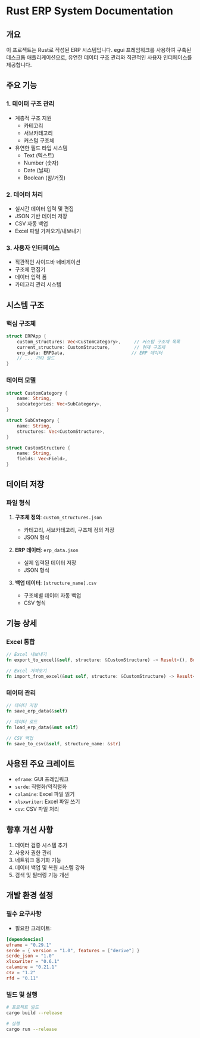 # Rust ERP System Documentation

## 개요
이 프로젝트는 Rust로 작성된  ERP 시스템입니다. egui 프레임워크를 사용하여 구축된 데스크톱 애플리케이션으로, 유연한 데이터 구조 관리와 직관적인 사용자 인터페이스를 제공합니다.

## 주요 기능

### 1. 데이터 구조 관리
- 계층적 구조 지원
  - 카테고리
  - 서브카테고리
  - 커스텀 구조체
- 유연한 필드 타입 시스템
  - Text (텍스트)
  - Number (숫자)
  - Date (날짜)
  - Boolean (참/거짓)

### 2. 데이터 처리
- 실시간 데이터 입력 및 편집
- JSON 기반 데이터 저장
- CSV 자동 백업
- Excel 파일 가져오기/내보내기

### 3. 사용자 인터페이스
- 직관적인 사이드바 네비게이션
- 구조체 편집기
- 데이터 입력 폼
- 카테고리 관리 시스템

## 시스템 구조

### 핵심 구조체
```rust
struct ERPApp {
    custom_structures: Vec<CustomCategory>,     // 커스텀 구조체 목록
    current_structure: CustomStructure,         // 현재 구조체
    erp_data: ERPData,                         // ERP 데이터
    // ... 기타 필드
}
```

### 데이터 모델
```rust
struct CustomCategory {
    name: String,
    subcategories: Vec<SubCategory>,
}

struct SubCategory {
    name: String,
    structures: Vec<CustomStructure>,
}

struct CustomStructure {
    name: String,
    fields: Vec<Field>,
}
```

## 데이터 저장

### 파일 형식
1. **구조체 정의**: `custom_structures.json`
   - 카테고리, 서브카테고리, 구조체 정의 저장
   - JSON 형식

2. **ERP 데이터**: `erp_data.json`
   - 실제 입력된 데이터 저장
   - JSON 형식

3. **백업 데이터**: `[structure_name].csv`
   - 구조체별 데이터 자동 백업
   - CSV 형식

## 기능 상세

### Excel 통합
```rust
// Excel 내보내기
fn export_to_excel(&self, structure: &CustomStructure) -> Result<(), Box<dyn Error>>

// Excel 가져오기
fn import_from_excel(&mut self, structure: &CustomStructure) -> Result<(), Box<dyn Error>>
```

### 데이터 관리
```rust
// 데이터 저장
fn save_erp_data(&self)

// 데이터 로드
fn load_erp_data(&mut self)

// CSV 백업
fn save_to_csv(&self, structure_name: &str)
```

## 사용된 주요 크레이트
- `eframe`: GUI 프레임워크
- `serde`: 직렬화/역직렬화
- `calamine`: Excel 파일 읽기
- `xlsxwriter`: Excel 파일 쓰기
- `csv`: CSV 파일 처리

## 향후 개선 사항
1. 데이터 검증 시스템 추가
2. 사용자 권한 관리
3. 네트워크 동기화 기능
4. 데이터 백업 및 복원 시스템 강화
5. 검색 및 필터링 기능 개선

## 개발 환경 설정

### 필수 요구사항
- 필요한 크레이트:
```toml
[dependencies]
eframe = "0.29.1"
serde = { version = "1.0", features = ["derive"] }
serde_json = "1.0"
xlsxwriter = "0.6.1"
calamine = "0.21.1"
csv = "1.2"
rfd = "0.11"

  ```

### 빌드 및 실행
```bash
# 프로젝트 빌드
cargo build --release

# 실행
cargo run --release
```


